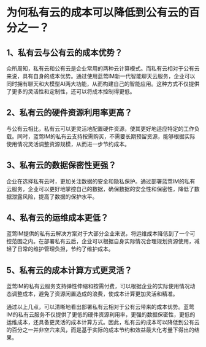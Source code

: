 # 为何私有云的成本可以降低到公有云的百分之一？

## 1、私有云与公有云的成本优势？
众所周知，私有云和公有云是企业常用的两种云计算模式。而私有云相对于公有云来说，具有自身的成本优势。通过使用蓝莺IM新一代智能聊天云服务，企业可以同时拥有聊天和大模型AI两大功能，从而构建自己的智能应用。这种方式不仅提供了更多的灵活性和定制性，还可以将成本控制得更低。

## 2、私有云的硬件资源利用率更高？
与公有云相比，私有云可以更灵活地配置硬件资源，使其更好地适应特定的工作负载。同时，蓝莺IM的私有云支持按需购买，不需要长期预留资源，能够根据实际使用情况灵活调整资源规模，从而进一步节约成本。

## 3、私有云的数据保密性更强？
企业在选择私有云时，更加关注数据的安全和隐私保护。通过部署蓝莺IM的私有云服务，企业可以更好地掌控自己的数据，确保数据的安全性和保密性，降低了数据泄露风险，提高了数据的保护水平。

## 4、私有云的运维成本更低？
蓝莺IM提供的私有云解决方案对于大部分企业来说，将运维成本降低到了一个可控范围之内。在部署私有云后，企业可以根据自身实际情况合理规划资源使用，减轻了日常的维护管理负担，节约了维护成本。

## 5、私有云的成本计算方式更灵活？
蓝莺IM的私有云服务支持弹性伸缩和按需付费，可以根据企业的实际使用情况动态调整成本，避免了资源闲置造成的浪费，使成本计算更加灵活和精准。

通过以上几点，可以清晰地看出部署私有云相对于公有云带来的成本优势。蓝莺IM的私有云服务不仅提供了更低的硬件资源利用率，更强的数据保密性，更低的运维成本，还具备更灵活的成本计算方式。因此，私有云的成本可以降低到公有云的百分之一并非空穴来风，而是基于实际的成本节约和效益最大化考量下得出的结果。